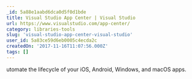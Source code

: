 ```yaml
---
_id: 5a88e1aabd6dca0d5f0d1bde
title: Visual Studio App Center | Visual Studio
url: https://www.visualstudio.com/app-center/
category: libraries-tools
slug: 'visual-studio-app-center-visual-studio'
user_id: 5a83ce59d6eb0005c4ecda2c
createdOn: '2017-11-16T11:07:56.000Z'
tags: []
---
```


utomate the lifecycle of your iOS, Android, Windows, and macOS apps. 
